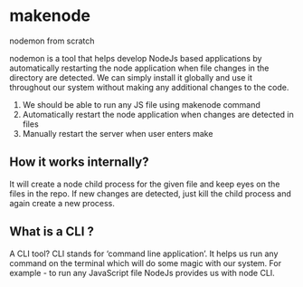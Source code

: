 # makenode 
nodemon from scratch

nodemon is a tool that helps develop NodeJs based applications by automatically restarting the node application when file changes in the directory are detected. We can simply install it globally and use it throughout our system without making any additional changes to the code.

1. We should be able to run any JS file using makenode <filename> command
2. Automatically restart the node application when changes are detected in files
3. Manually restart the server when user enters make

## How it works internally?
It will create a node child process for the given file and keep eyes on the files in the repo. 
If new changes are detected, just kill the child process and again create a new process.

## What is a CLI ?
A CLI tool? CLI stands for ‘command line application’. It helps us run any command on the terminal which will do some magic with our system. For example - to run any JavaScript file NodeJs provides us with node CLI. 
